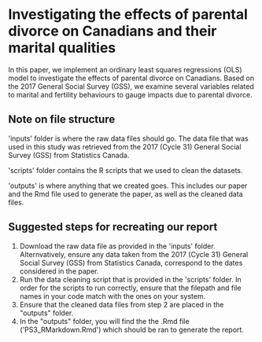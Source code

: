 # Investigating the effects of parental divorce on Canadians and their marital qualities 
In this paper, we implement an ordinary least squares regressions (OLS) model to investigate the effects of parental divorce on Canadians. Based on the 2017 General Social Survey (GSS), we examine several variables related to marital and fertility behaviours to gauge impacts due to parental divorce.

## Note on file structure
'inputs' folder is where the raw data files should go. The data file that was used in this study was retrieved from the 2017 (Cycle 31) General Social Survey (GSS) from Statistics Canada. 

'scripts' folder contains the R scripts that we used to clean the datasets.

'outputs' is where anything that we created goes. This includes our paper and the Rmd file used to generate the paper, as well as the cleaned data files. 

## Suggested steps for recreating our report
1. Download the raw data file as provided in the 'inputs' folder. Alternvatively, ensure any data taken from the 2017 (Cycle 31) General Social Survey (GSS) from Statistics Canada, correspond to the dates considered in the paper. 
2. Run the data cleaning script that is provided in the 'scripts' folder. In order for the scripts to run correctly, ensure that the filepath and file names in your code match with the ones on your system.
3. Ensure that the cleaned data files from step 2 are placed in the "outputs" folder.
4. In the "outputs" folder, you will find the the .Rmd file ('PS3_RMarkdown.Rmd') which should be ran to generate the report. 
